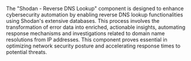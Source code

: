 The "Shodan - Reverse DNS Lookup" component is designed to enhance cybersecurity automation by enabling reverse DNS lookup functionalities using Shodan's extensive databases. This process involves the transformation of error data into enriched, actionable insights, automating response mechanisms and investigations related to domain name resolutions from IP addresses. This component proves essential in optimizing network security posture and accelerating response times to potential threats.
